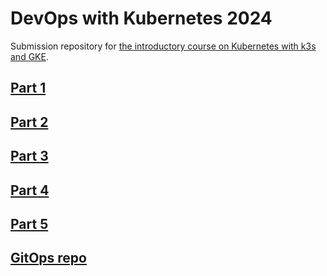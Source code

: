 # DevOps with Kubernetes 2024

Submission repository for [the introductory course on Kubernetes with k3s and GKE](https://devopswithkubernetes.com/).

## [Part 1](./part1/)
## [Part 2](./part2/)
## [Part 3](./part3/)
## [Part 4](./part4/)
## [Part 5](./part5/)

## [GitOps repo](https://github.com/Desipeli/dwk-gitops)